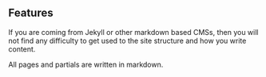 ## Features

If you are coming from Jekyll or other markdown based CMSs, then you will not find any difficulty to get used to the site structure and how you write content.

All pages and partials are written in markdown.
